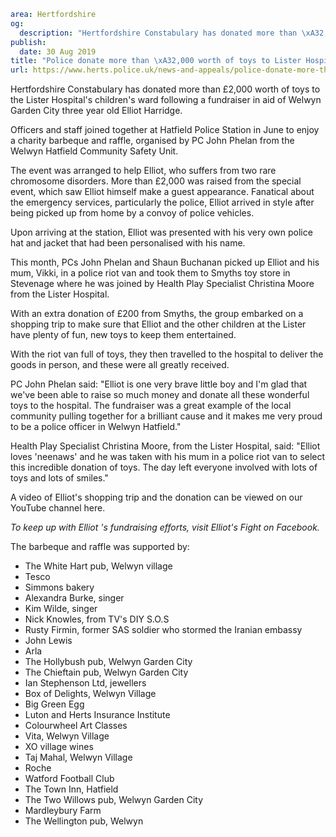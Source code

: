 ```yaml
area: Hertfordshire
og:
  description: "Hertfordshire Constabulary has donated more than \xA32,000 worth of toys to the Lister Hospital\u2019s children\u2019s ward following a fundraiser in aid of Welwyn Garden City three year old Elliot Harridge."
publish:
  date: 30 Aug 2019
title: "Police donate more than \xA32,000 worth of toys to Lister Hospital"
url: https://www.herts.police.uk/news-and-appeals/police-donate-more-than-2000-worth-of-toys-to-lister-hospital-0680
```

Hertfordshire Constabulary has donated more than £2,000 worth of toys to the Lister Hospital's children's ward following a fundraiser in aid of Welwyn Garden City three year old Elliot Harridge.

Officers and staff joined together at Hatfield Police Station in June to enjoy a charity barbeque and raffle, organised by PC John Phelan from the Welwyn Hatfield Community Safety Unit.

The event was arranged to help Elliot, who suffers from two rare chromosome disorders. More than £2,000 was raised from the special event, which saw Elliot himself make a guest appearance. Fanatical about the emergency services, particularly the police, Elliot arrived in style after being picked up from home by a convoy of police vehicles.

Upon arriving at the station, Elliot was presented with his very own police hat and jacket that had been personalised with his name.

This month, PCs John Phelan and Shaun Buchanan picked up Elliot and his mum, Vikki, in a police riot van and took them to Smyths toy store in Stevenage where he was joined by Health Play Specialist Christina Moore from the Lister Hospital.

With an extra donation of £200 from Smyths, the group embarked on a shopping trip to make sure that Elliot and the other children at the Lister have plenty of fun, new toys to keep them entertained.

With the riot van full of toys, they then travelled to the hospital to deliver the goods in person, and these were all greatly received.

PC John Phelan said: "Elliot is one very brave little boy and I'm glad that we've been able to raise so much money and donate all these wonderful toys to the hospital. The fundraiser was a great example of the local community pulling together for a brilliant cause and it makes me very proud to be a police officer in Welwyn Hatfield."

Health Play Specialist Christina Moore, from the Lister Hospital, said: "Elliot loves 'neenaws' and he was taken with his mum in a police riot van to select this incredible donation of toys. The day left everyone involved with lots of toys and lots of smiles."

A video of Elliot's shopping trip and the donation can be viewed on our YouTube channel here.

_To keep up with Elliot 's fundraising efforts, visit Elliot's Fight on Facebook._

The barbeque and raffle was supported by:

 * The White Hart pub, Welwyn village
 * Tesco
 * Simmons bakery
 * Alexandra Burke, singer
 * Kim Wilde, singer
 * Nick Knowles, from TV's DIY S.O.S
 * Rusty Firmin, former SAS soldier who stormed the Iranian embassy
 * John Lewis
 * Arla
 * The Hollybush pub, Welwyn Garden City
 * The Chieftain pub, Welwyn Garden City
 * Ian Stephenson Ltd, jewellers
 * Box of Delights, Welwyn Village
 * Big Green Egg
 * Luton and Herts Insurance Institute
 * Colourwheel Art Classes
 * Vita, Welwyn Village
 * XO village wines
 * Taj Mahal, Welwyn Village
 * Roche
 * Watford Football Club
 * The Town Inn, Hatfield
 * The Two Willows pub, Welwyn Garden City
 * Mardleybury Farm
 * The Wellington pub, Welwyn
